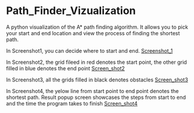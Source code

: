 # Path_Finder_Vizualization
A python visualization of the A* path finding algorithm. It allows you to pick your start and end location and view the process of finding the shortest path.

In Screenshot1, you can decide where to start and end. 
[Screenshot_1](https://user-images.githubusercontent.com/35819620/79293063-a9e6d080-7f0d-11ea-8da0-349581ee74f6.PNG)

In Screenshot2, the grid fileed in red denotes the start point, the other grid filled in blue denotes the end point
[Screen_shot2](https://user-images.githubusercontent.com/35819620/79295620-0fd65680-7f14-11ea-882a-dfa7b0f46216.PNG)

In Screenshot3, all the grids filled in black denotes obstacles
[Screen_shot3](https://user-images.githubusercontent.com/35819620/79295644-21b7f980-7f14-11ea-945c-0088b62805e8.PNG)

In Screenshot4, the yelow line from start point to end point denotes the shortest path. Result popup screen showcases the steps from start to end and the time the program takes to finish 
[Screen_shot4](https://user-images.githubusercontent.com/35819620/79295667-33010600-7f14-11ea-9df8-76269648ba6f.PNG)
